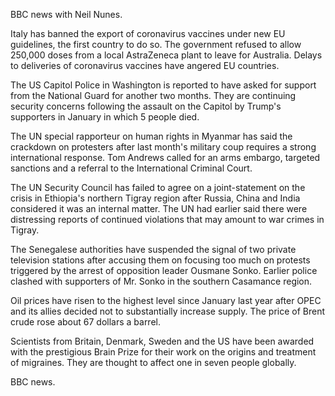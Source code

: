 BBC news with Neil Nunes.

Italy has banned the export of coronavirus vaccines under new EU guidelines, the first country to do so. The government refused to allow 250,000 doses from a local AstraZeneca plant to leave for Australia. Delays to deliveries of coronavirus vaccines have angered EU countries.

The US Capitol Police in Washington is reported to have asked for support from the National Guard for another two months. They are continuing security concerns following the assault on the Capitol by Trump's supporters in January in which 5 people died.

The UN special rapporteur on human rights in Myanmar has said the crackdown on protesters after last month's military coup requires a strong international response. Tom Andrews called for an arms embargo, targeted sanctions and a referral to the International Criminal Court.

The UN Security Council has failed to agree on a joint-statement on the crisis in Ethiopia's northern Tigray region after Russia, China and India considered it was an internal matter. The UN had earlier said there were distressing reports of continued violations that may amount to war crimes in Tigray.

The Senegalese authorities have suspended the signal of two private television stations after accusing them on focusing too much on protests triggered by the arrest of opposition leader Ousmane Sonko. Earlier police clashed with supporters of Mr. Sonko in the southern Casamance region.

Oil prices have risen to the highest level since January last year after OPEC and its allies decided not to substantially increase supply. The price of Brent crude rose about 67 dollars a barrel.

Scientists from Britain, Denmark, Sweden and the US have been awarded with the prestigious Brain Prize for their work on the origins and treatment of migraines. They are thought to affect one in seven people globally.

BBC news.
